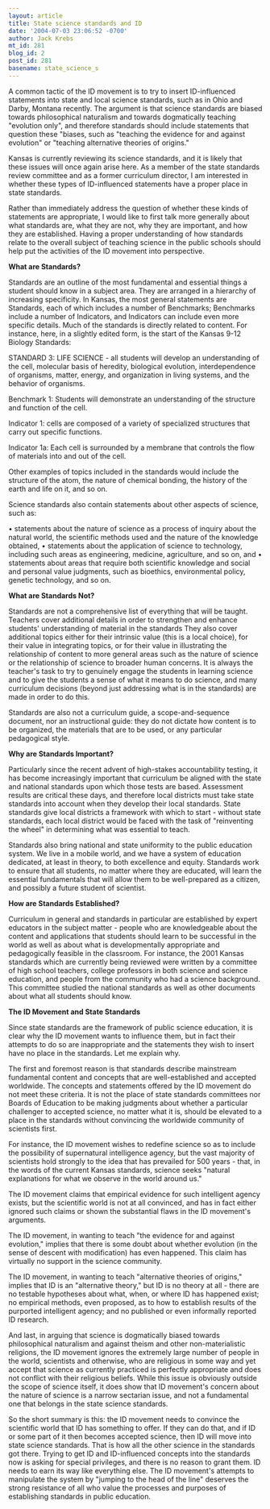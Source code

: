 ```yaml
---
layout: article
title: State science standards and ID
date: '2004-07-03 23:06:52 -0700'
author: Jack Krebs
mt_id: 281
blog_id: 2
post_id: 281
basename: state_science_s
---
```

A common tactic of the ID movement is to try to insert ID-influenced statements into state and local science standards, such as in Ohio and Darby, Montana recently.  The argument is that science standards are biased towards philosophical naturalism and towards dogmatically teaching "evolution only", and therefore standards should include statements that question these "biases, such as "teaching the evidence for and against evolution" or "teaching alternative theories of origins."

Kansas is currently reviewing its science standards, and it is likely that these issues will once again arise here.  As a member of the state standards review committee and as a former curriculum director, I am interested in whether these types of ID-influenced statements have a proper place in state standards.

Rather than immediately address the question of whether these kinds of statements are appropriate, I would like to first talk more generally about what standards are, what they are not, why they are important, and how they are established.  Having a proper understanding of how standards relate to the overall subject of teaching science in the public schools should help put the activities of the ID movement into perspective.  

**What are Standards?**

Standards are an outline of the most fundamental and essential things a student should know in a subject area.  They are arranged in a hierarchy of increasing specificity.  In Kansas, the most general statements are Standards, each of which includes a number of Benchmarks; Benchmarks include a number of Indicators, and Indicators can include even more specific details.  Much of the standards is directly related to content.  For instance, here, in a slightly edited form, is the start of the Kansas 9-12 Biology Standards:

STANDARD 3: LIFE SCIENCE - all students will develop an understanding of the cell, molecular basis of heredity, biological evolution, interdependence of organisms, matter, energy, and organization in living systems, and the behavior of organisms.

Benchmark 1:  Students will demonstrate an understanding of the structure and function of the cell.

Indicator 1: cells are composed of a variety of specialized structures that carry out specific functions.  

Indicator 1a: Each cell is surrounded by a membrane that controls the flow of materials into and out of the cell.

Other examples of topics included in the standards would include the structure of the atom, the nature of chemical bonding, the history of the earth and life on it, and so on.

Science standards also contain statements about other aspects of science, such as:

•	statements about the nature of science as a process of inquiry about the natural world, the scientific methods used and the nature of the knowledge obtained,
•	statements about the application of science to technology, including such areas as engineering, medicine, agriculture, and so on, and
•	statements about areas that require both scientific knowledge and social and personal value judgments, such as bioethics, environmental policy, genetic technology, and so on.

**What are Standards Not?**

Standards are not a comprehensive list of everything that will be taught.  Teachers cover additional details in order to strengthen and enhance students' understanding of material in the standards  They also cover additional topics either for their intrinsic value (this is a local choice), for their value in integrating topics, or for their value in illustrating the relationship of content to more general areas such as the nature of science or the relationship of science to broader human concerns.  It is always the teacher's task to try to genuinely engage the students in learning science and to give the students a sense of what it means to do science, and many curriculum decisions (beyond just addressing what is in the standards) are made in order to do this.

Standards are also not a curriculum guide, a scope-and-sequence document, nor an instructional guide: they do not dictate how content is to be organized, the materials that are to be used, or any particular pedagogical style.

**Why are Standards Important?**

Particularly since the recent advent of high-stakes accountability testing, it has become increasingly important that curriculum be aligned with the state and national standards upon which those tests are based.  Assessment results are critical these days, and therefore local districts must take state standards into account when they develop their local standards.  State standards give local districts a framework with which to start - without state standards, each local district would be faced with the task of "reinventing the wheel" in determining what was essential to teach.

Standards also bring national and state uniformity to the public education system.  We live in a  mobile world, and we have a system of education dedicated, at least in theory, to both excellence and equity.   Standards work to ensure that all students, no matter where they are educated, will learn the essential fundamentals that will allow them to be well-prepared as a citizen, and possibly a future student of scientist.

**How are Standards Established?**

Curriculum in general and standards in particular are established by expert educators in the subject matter - people who are knowledgeable about the content and applications that students should learn to be successful in the world as well as about what is developmentally appropriate and pedagogically feasible in the classroom.  For instance, the 2001 Kansas standards which are currently being reviewed were written by a committee of high school teachers, college professors in both science and science education, and people from the community who had a science background.  This committee studied the national standards as well as other documents about what all students should know.

**The ID Movement and State Standards**

Since state standards are the framework of public science education, it is clear why the ID movement wants to influence them, but in fact their attempts to do so are inappropriate and the statements they wish to insert have no place in the standards.  Let me explain why.

The first and foremost reason is that standards describe mainstream fundamental content and concepts that are well-established and accepted worldwide.  The concepts and statements offered by the ID movement do not meet these criteria.  It is not the place of state standards committees nor Boards of Education to be making judgments about whether a particular challenger to accepted science, no matter what it is, should be elevated to a place in the standards without convincing the worldwide community of scientists first.

For instance, the ID movement wishes to redefine science so as to include the possibility of supernatural intelligence agency, but the vast majority of scientists hold strongly to the idea that has prevailed for 500 years - that, in the words of the current Kansas standards, science seeks "natural explanations for what we observe in the world around us."

The ID movement claims that empirical evidence for such intelligent agency exists, but the scientific world is not at all convinced, and has in fact either ignored such claims or shown the substantial flaws in the ID movement's arguments.

The ID movement, in wanting to teach "the evidence for and against evolution," implies that there is some doubt about whether evolution (in the sense of descent with modification) has even happened.  This claim has virtually no support in the science community.

The ID movement, in wanting to teach "alternative theories of origins," implies that ID is an "alternative theory," but ID is no theory at all - there are no testable hypotheses about what, when, or where ID has happened exist; no empirical methods, even proposed, as to how to establish results of the purported intelligent agency; and no published or even informally reported ID research.

And last, in arguing that science is dogmatically biased towards philosophical naturalism and against theism and other non-materialistic religions, the ID movement ignores the extremely large number of people in the world, scientists and otherwise, who are religious in some way and yet accept that science as currently practiced is perfectly appropriate and does not conflict with their religious beliefs.  While this issue is obviously outside the scope of science itself, it does show that ID movement's concern about the nature of science is a narrow sectarian issue, and not a fundamental one that belongs in the state science standards.

So the short summary is this:  the ID movement needs to convince the scientific world that ID has something to offer.  If they can do that, and if ID or some part of it then becomes accepted science, then ID will move into state science standards.  That is how all the other science in the standards got there.  Trying to get ID and ID-influenced concepts into the standards now is asking for special privileges, and there is no reason to grant them.  ID needs to earn its way like everything else.  The ID movement's attempts to manipulate the system by "jumping to the head of the line" deserves the strong resistance of all who value the processes and purposes of establishing standards in public education.
